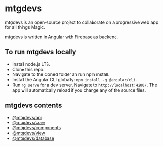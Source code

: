 # mtgdevs
mtgdevs is an open-source project to collaborate on a progressive web app for all things Magic.

mtgdevs is written in Angular with Firebase as backend.

## To run mtgdevs locally
* Install node.js LTS.
* Clone this repo.
* Navigate to the cloned folder an run npm install.
* Install the Angular CLI globally: `npm install -g @angular/cli`.
* Run `ng serve` for a dev server. Navigate to `http://localhost:4200/`. The app will automatically reload if you change any of the source files.

## mtgdevs contents
* [@mtgdevs/api](https://github.com/blidblid/mtgdevs/tree/master/src/lib/api/)
* [@mtgdevs/core](https://github.com/blidblid/mtgdevs/tree/master/src/lib/components/)
* [@mtgdevs/components](https://github.com/blidblid/mtgdevs/tree/master/src/lib/components/)
* [@mtgdevs/view](https://github.com/blidblid/mtgdevs/tree/master/src/app/views/)
* [@mtgdevs/database](https://github.com/blidblid/mtgdevs/tree/master/db/)
